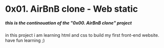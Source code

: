 # 0x01. AirBnB clone - Web static
##### this is the continouation of the "0x00. AirBnB clone" project
in this project i am learning html and css to build my first front-end website.
have fun learning ;)